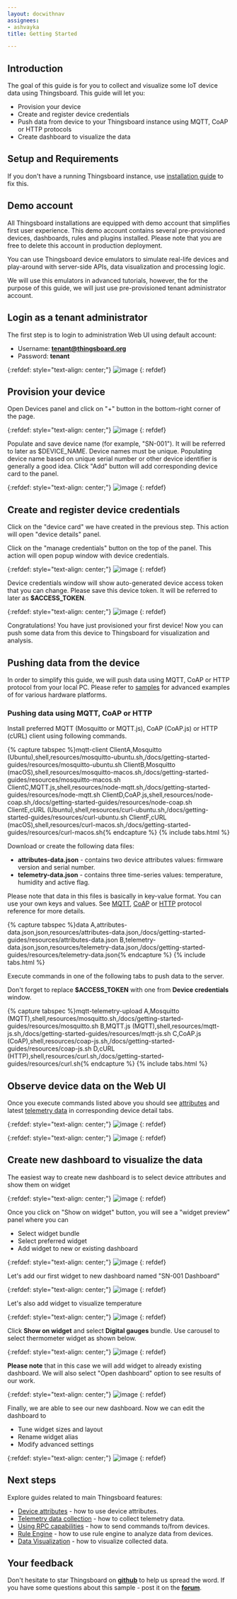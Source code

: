 ```yaml
---
layout: docwithnav
assignees:
- ashvayka
title: Getting Started

---
```


## Introduction

The goal of this guide is for you to collect and visualize some IoT device data using Thingsboard. 
This guide will let you:

 - Provision your device
 - Create and register device credentials
 - Push data from device to your Thingsboard instance using MQTT, CoAP or HTTP protocols
 - Create dashboard to visualize the data 

## Setup and Requirements

If you don't have a running Thingsboard instance, use <a href="/docs/user-guide/install/installation-options/">installation guide</a> to fix this.

## Demo account

All Thingsboard installations are equipped with demo account that simplifies first user experience.
This demo account contains several pre-provisioned devices, dashboards, rules and plugins installed.
Please note that you are free to delete this account in production deployment.

You can use Thingsboard device emulators to simulate real-life devices and play-around with server-side APIs, data visualization and processing logic.
   
We will use this emulators in advanced tutorials, however, the for the purpose of this guide, we will just use pre-provisioned tenant administrator account.
 
## Login as a tenant administrator 

The first step is to login to administration Web UI using default account: 
  
  - Username: **tenant@thingsboard.org**
  - Password: **tenant**
  
{:refdef: style="text-align: center;"}
![image](/images/helloworld/login.png)
{: refdef}

## Provision your device

Open Devices panel and click on "+" button in the bottom-right corner of the page.

{:refdef: style="text-align: center;"}
![image](/images/helloworld/devices.png)
{: refdef}

Populate and save device name (for example, "SN-001"). It will be referred to later as $DEVICE_NAME.
Device names must be unique. Populating device name based on unique serial number or other device identifier is generally a good idea.
Click "Add" button will add corresponding device card to the panel.

{:refdef: style="text-align: center;"}
![image](/images/helloworld/add-device.png)
{: refdef}


## Create and register device credentials

Click on the "device card" we have created in the previous step. This action will open "device details" panel.

Click on the "manage credentials" button on the top of the panel. This action will open popup window with device credentials.

{:refdef: style="text-align: center;"}
![image](/images/helloworld/manage-credentials.png)
{: refdef}

Device credentials window will show auto-generated device access token that you can change. 
Please save this device token. It will be referred to later as **$ACCESS_TOKEN**.

{:refdef: style="text-align: center;"}
![image](/images/helloworld/device-credentials.png)
{: refdef}


Congratulations! You have just provisioned your first device! 
Now you can push some data from this device to Thingsboard for visualization and analysis.

## Pushing data from the device

In order to simplify this guide, we will push data using MQTT, CoAP or HTTP protocol from your local PC.
Please refer to <a href="/docs/samples/">samples</a> for advanced examples of for various hardware platforms.

### Pushing data using MQTT, CoAP or HTTP

Install preferred MQTT (Mosquitto or MQTT.js), CoAP (CoAP.js) or HTTP (cURL) client using following commands.

{% capture tabspec %}mqtt-client
ClientA,Mosquitto (Ubuntu),shell,resources/mosquitto-ubuntu.sh,/docs/getting-started-guides/resources/mosquitto-ubuntu.sh
ClientB,Mosquitto (macOS),shell,resources/mosquitto-macos.sh,/docs/getting-started-guides/resources/mosquitto-macos.sh
ClientC,MQTT.js,shell,resources/node-mqtt.sh,/docs/getting-started-guides/resources/node-mqtt.sh
ClientD,CoAP.js,shell,resources/node-coap.sh,/docs/getting-started-guides/resources/node-coap.sh
ClientE,cURL (Ubuntu),shell,resources/curl-ubuntu.sh,/docs/getting-started-guides/resources/curl-ubuntu.sh
ClientF,cURL (macOS),shell,resources/curl-macos.sh,/docs/getting-started-guides/resources/curl-macos.sh{% endcapture %}
{% include tabs.html %}


Download or create the following data files:

 - **attributes-data.json** - contains two device attributes values: firmware version and serial number.
 - **telemetry-data.json** - contains three time-series values: temperature, humidity and active flag.
 
Please note that data in this files is basically in key-value format. You can use your own keys and values. 
See [MQTT](/docs/reference/mqtt-api/#key-value-format), [CoAP](/docs/reference/coap-api/#key-value-format)
or [HTTP](/docs/reference/http-api/#key-value-format) protocol reference for more details. 

{% capture tabspec %}data
A,attributes-data.json,json,resources/attributes-data.json,/docs/getting-started-guides/resources/attributes-data.json
B,telemetry-data.json,json,resources/telemetry-data.json,/docs/getting-started-guides/resources/telemetry-data.json{% endcapture %}
{% include tabs.html %}

Execute commands in one of the following tabs to push data to the server.
 
Don't forget to replace **$ACCESS_TOKEN** with one from **Device credentials** window. 

{% capture tabspec %}mqtt-telemetry-upload
A,Mosquitto (MQTT),shell,resources/mosquitto.sh,/docs/getting-started-guides/resources/mosquitto.sh
B,MQTT.js (MQTT),shell,resources/mqtt-js.sh,/docs/getting-started-guides/resources/mqtt-js.sh
C,CoAP.js (CoAP),shell,resources/coap-js.sh,/docs/getting-started-guides/resources/coap-js.sh
D,cURL (HTTP),shell,resources/curl.sh,/docs/getting-started-guides/resources/curl.sh{% endcapture %}
{% include tabs.html %}

## Observe device data on the Web UI

Once you execute commands listed above you should see [attributes](/docs/user-guide/attributes/) and latest [telemetry data](/docs/user-guide/telemetry/) in corresponding device detail tabs.

{:refdef: style="text-align: center;"}
![image](/images/helloworld/device-attributes.png)
{: refdef}


{:refdef: style="text-align: center;"}
![image](/images/helloworld/device-telemetry.png)
{: refdef}

## Create new dashboard to visualize the data
 
The easiest way to create new dashboard is to select device attributes and show them on widget

{:refdef: style="text-align: center;"}
![image](/images/helloworld/attributes-selected.png)
{: refdef}

Once you click on "Show on widget" button, you will see a "widget preview" panel where you can

 - Select widget bundle
 - Select preferred widget
 - Add widget to new or existing dashboard
 
{:refdef: style="text-align: center;"}
![image](/images/helloworld/widget-selected.png)
{: refdef}

Let's add our first widget to new dashboard named "SN-001 Dashboard"

{:refdef: style="text-align: center;"}
![image](/images/helloworld/add-widget.png)
{: refdef}

Let's also add widget to visualize temperature    

{:refdef: style="text-align: center;"}
![image](/images/helloworld/temperature-selected.png)
{: refdef}

Click **Show on widget** and select **Digital gauges** bundle. Use carousel to select thermometer widget as shown below. 

{:refdef: style="text-align: center;"}
![image](/images/helloworld/termometer-widget.png)
{: refdef}

**Please note** that in this case we will add widget to already existing dashboard. We will also select "Open dashboard" option to see results of our work.

{:refdef: style="text-align: center;"}
![image](/images/helloworld/add-termometer.png)
{: refdef}

Finally, we are able to see our new dashboard. Now we can edit the dashboard to

 - Tune widget sizes and layout
 - Rename widget alias
 - Modify advanced settings
 
{:refdef: style="text-align: center;"}
![image](/images/helloworld/new-dashboard.png)
{: refdef}

 
## Next steps

Explore guides related to main Thingsboard features:

 - [Device attributes](/docs/user-guide/attributes/) - how to use device attributes.
 - [Telemetry data collection](/docs/user-guide/telemetry/) - how to collect telemetry data.
 - [Using RPC capabilities](/docs/user-guide/rpc/) - how to send commands to/from devices.
 - [Rule Engine](/docs/user-guide/rule-engine/) - how to use rule engine to analyze data from devices.
 - [Data Visualization](/docs/user-guide/visualization/) - how to visualize collected data.


## Your feedback

Don't hesitate to star Thingsboard on **[github](https://github.com/thingsboard/thingsboard)** to help us spread the word.
If you have some questions about this sample - post it on the **[forum](https://groups.google.com/forum/#!forum/thingsboard)**.
